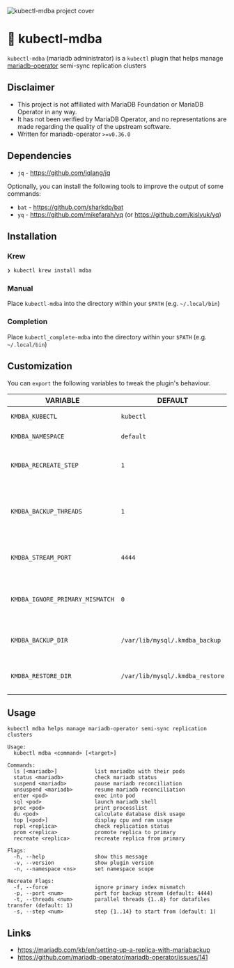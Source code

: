 ![kubectl-mdba project cover](img/cover.png)

# 🦭 kubectl-mdba

`kubectl-mdba` (mariadb administrator) is a `kubectl` plugin that helps manage [mariadb-operator](https://github.com/mariadb-operator) semi-sync replication clusters

## Disclaimer

* This project is not affiliated with MariaDB Foundation or MariaDB Operator in any way.
* It has not been verified by MariaDB Operator, and no representations are made regarding the quality of the upstream software.
* Written for mariadb-operator `>=v0.36.0`

## Dependencies

* `jq` - https://github.com/jqlang/jq

Optionally, you can install the following tools to improve the output of some commands:

* `bat` - https://github.com/sharkdp/bat
* `yq` -  https://github.com/mikefarah/yq (or https://github.com/kislyuk/yq)

## Installation

### Krew

```sh
❯ kubectl krew install mdba
```

### Manual

Place `kubectl-mdba` into the directory within your `$PATH` (e.g. `~/.local/bin`)

### Completion

Place `kubectl_complete-mdba` into the directory within your `$PATH` (e.g. `~/.local/bin`)

## Customization

You can `export` the following variables to tweak the plugin's behaviour.

| VARIABLE                        | DEFAULT                        | DETAILS                                                                    |
|---------------------------------|--------------------------------|----------------------------------------------------------------------------|
| `KMDBA_KUBECTL`                 | `kubectl`                      | kubectl binary name                                                        |
| `KMDBA_NAMESPACE`               | `default`                      | default k8s namespace                                                      |
| `KMDBA_RECREATE_STEP`           | `1`                            | initial step number from `1` to `14` for replica recreation                |
| `KMDBA_BACKUP_THREADS`          | `1`                            | number of threads from `1` to `8` to use for parallel datafiles transfer   |
| `KMDBA_STREAM_PORT`             | `4444`                         | default port from `1024` to `65535` for backup stream                      |
| `KMDBA_IGNORE_PRIMARY_MISMATCH` | `0`                            | ignore mismatched desired and current primary pod indexes                  |
| `KMDBA_BACKUP_DIR`              | `/var/lib/mysql/.kmdba_backup`  | tmp directory in `/var/lib/mysql/` to accept backup stream                 |
| `KMDBA_RESTORE_DIR`             | `/var/lib/mysql/.kmdba_restore` | tmp directory in `/var/lib/mysql/` for restored backup                     |

## Usage

```
kubectl mdba helps manage mariadb-operator semi-sync replication clusters

Usage:
  kubectl mdba <command> [<target>]

Commands:
  ls [<mariadb>]            list mariadbs with their pods
  status <mariadb>          check mariadb status
  suspend <mariadb>         pause mariadb reconciliation
  unsuspend <mariadb>       resume mariadb reconciliation
  enter <pod>               exec into pod
  sql <pod>                 launch mariadb shell
  proc <pod>                print processlist
  du <pod>                  calculate database disk usage
  top [<pod>]               display cpu and ram usage
  repl <replica>            check replication status
  prom <replica>            promote replica to primary
  recreate <replica>        recreate replica from primary

Flags:
  -h, --help                show this message
  -v, --version             show plugin version
  -n, --namespace <ns>      set namespace scope

Recreate Flags:
  -f, --force               ignore primary index mismatch
  -p, --port <num>          port for backup stream (default: 4444)
  -t, --threads <num>       parallel threads {1..8} for datafiles transfer (default: 1)
  -s, --step <num>          step {1..14} to start from (default: 1)
```

## Links

* https://mariadb.com/kb/en/setting-up-a-replica-with-mariabackup
* https://github.com/mariadb-operator/mariadb-operator/issues/141
